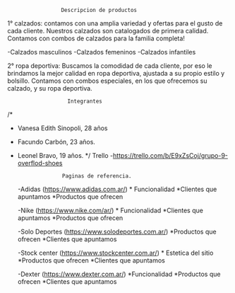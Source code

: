                      Descripcion de productos

1° calzados: 
contamos con una amplia variedad y ofertas para el gusto de cada cliente. Nuestros calzados son catalogados de primera calidad.
Contamos con combos de calzados para la familia completa!

-Calzados masculinos
-Calzados femeninos
-Calzados infantiles

2° ropa deportiva:
Buscamos la comodidad de cada cliente, por eso le brindamos la mejor calidad en ropa deportiva, ajustada a su propio estilo y bolsillo. Contamos con combos especiales, en los que ofrecemos su calzado, y su ropa deportiva.

                  
                       Integrantes
/*
- Vanesa Edith Sinopoli, 28 años
- Facundo Carbón, 23 años.
- Leonel Bravo, 19 años.
*/
                    Trello
    -https://trello.com/b/E9xZsCoj/grupo-9-overflod-shoes

                    Paginas de referencia.

    -Adidas (https://www.adidas.com.ar/)
        * Funcionalidad
        *Clientes que apuntamos
        *Productos que ofrecen
    
    -Nike (https://www.nike.com/ar/)
        * Funcionalidad
        *Clientes que apuntamos
        *Productos que ofrecen
    
    -Solo Deportes (https://www.solodeportes.com.ar/)
        *Productos que ofrecen
        *Clientes que apuntamos
    
    -Stock center (https://www.stockcenter.com.ar/)
         * Estetica del sitio
         *Productos que ofrecen
         *Clientes que apuntamos

    -Dexter (https://www.dexter.com.ar/)
        *Funcionalidad
        *Productos que ofrecen
        *Clientes que apuntamos

